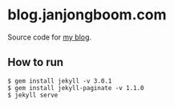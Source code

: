 # blog.janjongboom.com

Source code for [my blog](http://blog.janjongboom.com).

## How to run

```
$ gem install jekyll -v 3.0.1
$ gem install jekyll-paginate -v 1.1.0
$ jekyll serve
```
